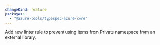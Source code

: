 ```yaml
---
changeKind: feature
packages:
  - "@azure-tools/typespec-azure-core"
---
```


Add new linter rule to prevent using items from Private namespace from an external library.